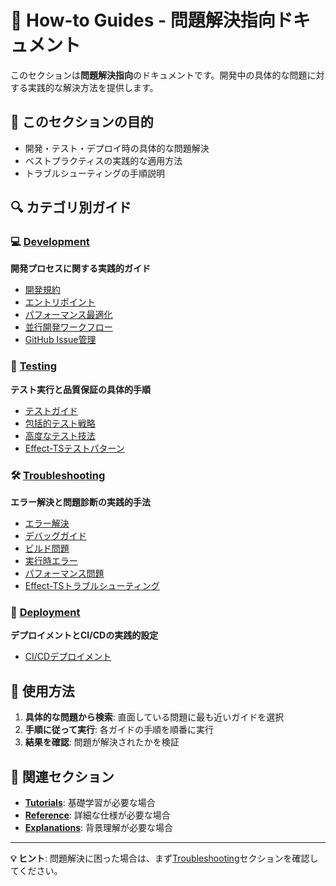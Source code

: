 # 🔧 How-to Guides - 問題解決指向ドキュメント

このセクションは**問題解決指向**のドキュメントです。開発中の具体的な問題に対する実践的な解決方法を提供します。

## 🎯 このセクションの目的

- 開発・テスト・デプロイ時の具体的な問題解決
- ベストプラクティスの実践的な適用方法
- トラブルシューティングの手順説明

## 🔍 カテゴリ別ガイド

### 💻 [Development](./development/)
**開発プロセスに関する実践的ガイド**

- [開発規約](./development/00-development-conventions.md)
- [エントリポイント](./development/01-entry-points.md)
- [パフォーマンス最適化](./development/03-performance-optimization.md)
- [並行開発ワークフロー](./development/10-parallel-development-workflow.md)
- [GitHub Issue管理](./development/11-github-issue-management.md)

### 🧪 [Testing](./testing/)
**テスト実行と品質保証の具体的手順**

- [テストガイド](./testing/02-testing-guide.md)
- [包括的テスト戦略](./testing/05-comprehensive-testing-strategy.md)
- [高度なテスト技法](./testing/06-advanced-testing-techniques.md)
- [Effect-TSテストパターン](./testing/07-effect-ts-testing-patterns.md)

### 🛠 [Troubleshooting](./troubleshooting/)
**エラー解決と問題診断の実践的手法**

- [エラー解決](./troubleshooting/04-error-resolution.md)
- [デバッグガイド](./troubleshooting/09-debugging-guide.md)
- [ビルド問題](./troubleshooting/build-problems.md)
- [実行時エラー](./troubleshooting/runtime-errors.md)
- [パフォーマンス問題](./troubleshooting/performance-issues.md)
- [Effect-TSトラブルシューティング](./troubleshooting/effect-ts-troubleshooting.md)

### 🚀 [Deployment](./deployment/)
**デプロイメントとCI/CDの実践的設定**

- [CI/CDデプロイメント](./deployment/08-ci-cd-deployment.md)

## 🎯 使用方法

1. **具体的な問題から検索**: 直面している問題に最も近いガイドを選択
2. **手順に従って実行**: 各ガイドの手順を順番に実行
3. **結果を確認**: 問題が解決されたかを検証

## 🔗 関連セクション

- **[Tutorials](../tutorials/)**: 基礎学習が必要な場合
- **[Reference](../reference/)**: 詳細な仕様が必要な場合
- **[Explanations](../explanations/)**: 背景理解が必要な場合

---

**💡 ヒント**: 問題解決に困った場合は、まず[Troubleshooting](./troubleshooting/)セクションを確認してください。